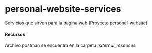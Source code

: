 # personal-website-services
Servicios que sirven para la pagina web (Proyecto personal-website)


#### Recursos
Archivo postman se encuentra en la carpeta *external_resouces*